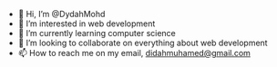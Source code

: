 - 👋 Hi, I’m @DydahMohd
- 👀 I’m interested in web development
- 🌱 I’m currently learning computer science
- 💞️ I’m looking to collaborate on everything about web development
- 📫 How to reach me on my email, didahmuhamed@gmail.com

<!---
DydahMohd/DydahMohd is a ✨ special ✨ repository because its `README.md` (this file) appears on your GitHub profile.
You can click the Preview link to take a look at your changes.
--->
